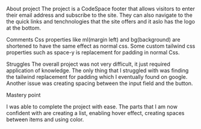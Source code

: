 About project
The project is a CodeSpace footer that allows visitors to enter their email address and subscribe to the site. They can also navigate to the the quick links and tenchnologies that the site offers and it aslo has the logo at the bottom.

Comments
Css properties like ml(margin left) and bg(background) are shortened to have the same effect as normal css. Some custom tailwind css properties such as space-y is replacement for padding in normal Css.

Struggles
The overall project was not very difficult, it just required application of knowledge. The only thing that I struggled with was finding the tailwind replacement for padding which I eventually found on google. Another issue was creating spacing between the input field and the button.


Mastery point

I was able to complete the project with ease. The parts that I am now confident with are creating a list, enabling hover effect, creating spaces between items and using color.


